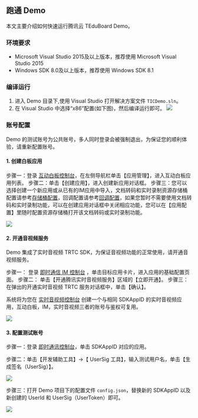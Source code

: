 ##  跑通 Demo
本文主要介绍如何快速运行腾讯云 TEduBoard Demo。

### 环境要求

- Microsoft Visual Studio 2015及以上版本，推荐使用 Microsoft Visual Studio 2015
- Windows SDK 8.0及以上版本，推荐使用 Windows SDK 8.1

### 编译运行

1. 进入 Demo 目录下,使用 Visual Studio 打开解决方案文件 `TICDemo.sln`。
2. 在 Visual Studio 中选择“x86”配置(如下图)，然后编译运行即可。
![](https://main.qcloudimg.com/raw/5fec9d2687624a69109c7c89ee752116.png)

### 账号配置

Demo 的测试账号为公共账号，多人同时登录会被强制退出，为保证您的顺利体验，请重新配置账号。

#### 1. 创建白板应用

步骤一：登录 [互动白板控制台](https://console.cloud.tencent.com/tiw)，在左侧导航栏单击【应用管理】，进入互动白板应用列表。
步骤二：单击【创建应用】，进入创建新应用对话框。
步骤三：您可以选择创建一个新应用或从已有的IM应用中导入，文档转码和实时录制资源存储桶配置请参考[存储桶配置](./存储桶配置.md)，回调配置请参考[回调配置](./回调配置.md)，如果您暂时不需要使用文档转码和实时录制功能，可以在创建应用对话框中关闭相应功能，您可以在【应用配置】里随时配置资源存储桶打开该文档转码或实时录制功能。

![](https://main.qcloudimg.com/raw/ee28f8f7c5d0da78044e3a55b636a30b.png)


#### 2. 开通音视频服务

Demo 集成了实时音视频 TRTC SDK，为保证音视频功能的正常使用，请开通音视频服务。

步骤一： 登录 [即时通信 IM 控制台](https://console.cloud.tencent.com/im) ，单击目标应用卡片，进入应用的基础配置页面。
步骤二： 单击【开通腾讯实时音视频服务】区域的【立即开通】。
步骤三： 在弹出的开通实时音视频 TRTC 服务对话框中，单击【确认】。

系统将为您在 [实时音视频控制台](https://console.cloud.tencent.com/trtc/app) 创建一个与相同 SDKAppID 的实时音视频应用，互动白板，IM，实时音视频三者的账号与鉴权可复用。

![](https://main.qcloudimg.com/raw/15e5dda6aa294b4860c73433d69f01b6.png)

#### 3. 配置测试账号

步骤一：登录 [即时通讯控制台](https://console.cloud.tencent.com/im)，单击 SDKAppID 对应的应用。

步骤二：单击【开发辅助工具】->【 UserSig 工具】，输入测试用户名，单击【生成签名（UserSig）】。

![](https://main.qcloudimg.com/raw/a2f24861652c760cbec05087dfe0d5df.jpg)

步骤三：打开 Demo 项目下的配置文件 `config.json`，替换新的 SDKAppID 以及新创建的 UserId 和 UserSig（UserToken）即可。

![](https://main.qcloudimg.com/raw/27fe81a6aff6a85939a72929e02778da.png)